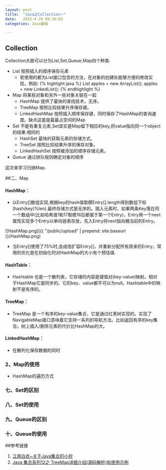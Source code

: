 ```yaml
---
layout: post
title:  "Java之Collection一"
date:   2015-4-29 09:16:03
categories: Java基础

---
```

## Collection
Collection大致可以分为List,Set,Queue,Map四个种类.

+ List 按照插入的顺序保存元素
	- 若使用的都为List接口包含的方法，在对象的创建处能够方便的修改实现，例如:
{% highlight java %}
List<Apple> apples = new ArrayList<Apple>();
apples = new LinkedList<Apple>();
{% endhighlight %}
+ Map 将某些对象和另外一些对象关联在一起
	- HashMap 提供了最快的查找技术，无序。
	- TreeMap  按照比较结果升序保存键。
	- LinkedHashMap 按照插入顺序保存键，同时保存了HashMap的查询速度。缺点这是是最最占空间的Map
+ Set 不能有重复元素,Set其实是Map留下相应的key,将value指向同一个object的结果.相同的
	- HashSet 最快的获取元素的存储方式。
	- TreeSet 按照比较结果升序的保存对象。
	- LinkedHashSet 按照被添加的顺序存储元素。 
+ Queue	通过排队规则确定对象的顺序

这次来学习归纳Map.

##二、Map

#### HashMap：

* 以Entry[]数组实现,根据key的hash值取模Entry[].length得到数组下标(hash(key)%len).最终存储方式是无序的。插入元素时，如果两条Key落在同一个数组中(比如哈希值1和17取模16后都属于第一个Entry)，Entry用一个next属性实现多个Entry以单向链表存放，先入Entry将next指向桶当前的Entry。

![HashMap.png]({{ "/public/upload" | prepend: site.baseurl }}/HashMap.png)

* 当Entry[]使用了75%时,会成倍扩容Entry[]，并重新分配所有原来的Entry，常用的优化是在初始化时对HashMap的大小有个预估值.


#### HashTable：

* Hashtable 也是一个散列表，它存储的内容是键值对(key-value)映射。相对于HashMap它是同步的。它的key、value都不可以为null。Hashtable中的映射不是有序的。

#### TreeMap：
* TreeMap 是一个有序的key-value集合，它是通过红黑树实现的。实现了NavigableMap接口意味着它支持一系列的导航方法。比如返回有序的key集合。树上插入/删除元素的代价比HashMap的大。

#### LinkedHashMap：
* 在散列化保存数据的同时

### 2、Map的使用
+ HashMap的遍历方式


### 七、Set的区别

### 八、Set的使用

### 九、Queue的区别

### 十、Queue的使用



##参考链接

1. [江南白衣~关于Java集合的小抄](http://calvin1978.blogcn.com/articles/collection.html)
2. [Java 集合系列12之 TreeMap详细介绍(源码解析)和使用示例](http://www.cnblogs.com/skywang12345/p/3310928.html)
